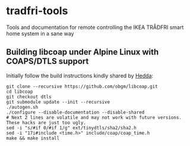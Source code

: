 # tradfri-tools
Tools and documentation for remote controlling the IKEA TRÅDFRI smart home system in a sane way

## Building libcoap under Alpine Linux with COAPS/DTLS support

Initially follow the build instructions kindly shared by [Hedda](https://github.com/bwssytems/ha-bridge/issues/570#issuecomment-292081839):

```
git clone --recursive https://github.com/obgm/libcoap.git
cd libcoap
git checkout dtls
git submodule update --init --recursive
./autogen.sh
./configure --disable-documentation --disable-shared
# Next 2 lines are volatile and may not work with future versions. These hacks are just too ugly.
sed -i "s/#if 0/#if 1/g" ext/tinydtls/sha2/sha2.h
sed -i "17i#include <time.h>" include/coap/coap_time.h
make && make install
```
